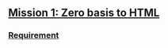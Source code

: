 ## [Mission 1: Zero basis to HTML](http://ife.baidu.com/2016/task/detail?taskId=1)
### [Requirement](http://7xrp04.com1.z0.glb.clouddn.com/task_1_1_1.jpg)